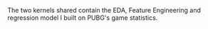 The two kernels shared contain the EDA, Feature Engineering and regression model I built on PUBG's game statistics.
